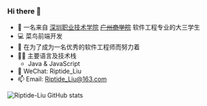 ### Hi there 👋

<!--
**RiptideLiu/RiptideLiu** is a ✨ _special_ ✨ repository because its `README.md` (this file) appears on your GitHub profile.

Here are some ideas to get you started:

- 🔭 I’m currently working on ...
- 🌱 I’m currently learning ...
- 👯 I’m looking to collaborate on ...
- 🤔 I’m looking for help with ...
- 💬 Ask me about ...
- 📫 How to reach me: ...
- 😄 Pronouns: ...
- ⚡ Fun fact: ...
-->

- 🌱 一名来自 [深圳职业技术学院](https://www.szpt.edu.cn) ~~[广州商学院](https://www.gcc.edu.cn/)~~ 软件工程专业的大三学生
- 💻 菜鸟前端开发
- 💪 在为了成为一名优秀的软件工程师而努力着
- 🧑‍💻 主要语言及技术栈
  - Java & JavaScript
- 💬 WeChat: Riptide_Liu
- 📫 Email: Riptide_Liu@163.com


![Riptide-Liu GitHub stats](https://github-readme-stats-liart-theta.vercel.app/api?username=Riptide-Liu&count_private=true&show_icons=true&include_all_commits=true&hide_title=true)
